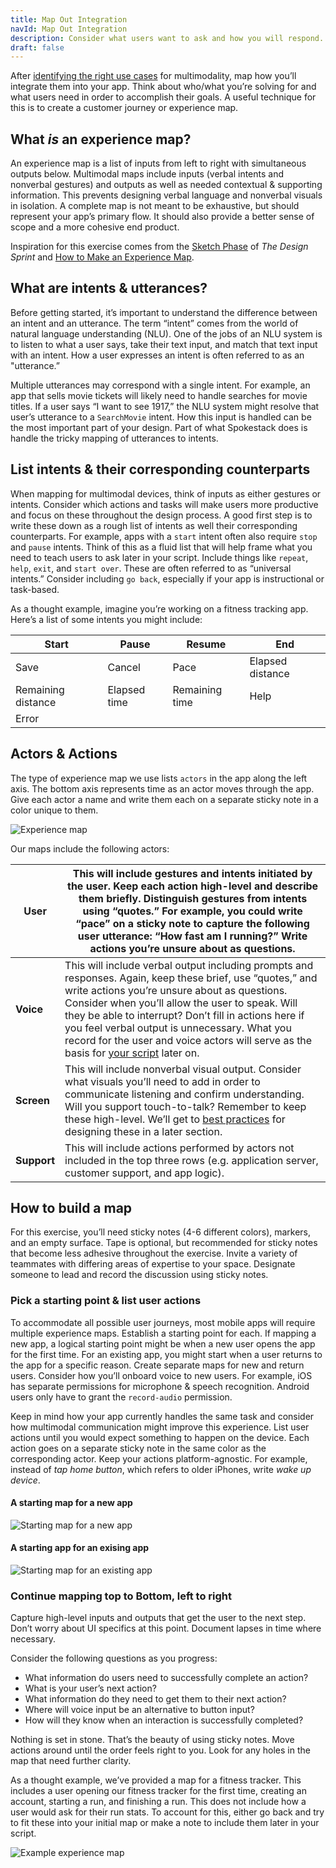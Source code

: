 ```yaml
---
title: Map Out Integration
navId: Map Out Integration
description: Consider what users want to ask and how you will respond.
draft: false
---
```


After [identifying the right use cases](find-the-right-use-case) for multimodality, map how you’ll integrate them into your app. Think about who/what you’re solving for and what users need in order to accomplish their goals. A useful technique for this is to create a customer journey or experience map.

## What _is_ an experience map?

An experience map is a list of inputs from left to right with simultaneous outputs below. Multimodal maps include inputs (verbal intents and nonverbal gestures) and outputs as well as needed contextual & supporting information. This prevents designing verbal language and nonverbal visuals in isolation. A complete map is not meant to be exhaustive, but should represent your app’s primary flow. It should also provide a better sense of scope and a more cohesive end product.

Inspiration for this exercise comes from the [Sketch Phase](https://www.thesprintbook.com/how) of _The Design Sprint_ and [How to Make an Experience Map](https://blog.carbonfive.com/2017/08/03/experience-mapping-2/).

## What are intents & utterances?

Before getting started, it’s important to understand the difference between an intent and an utterance. The term “intent” comes from the world of natural language understanding (NLU). One of the jobs of an NLU system is to listen to what a user says, take their text input, and match that text input with an intent. How a user expresses an intent is often referred to as an "utterance.”

Multiple utterances may correspond with a single intent. For example, an app that sells movie tickets will likely need to handle searches for movie titles. If a user says “I want to see 1917,” the NLU system might resolve that user’s utterance to a `SearchMovie` intent. How this input is handled can be the most important part of your design. Part of what Spokestack does is handle the tricky mapping of utterances to intents.

## List intents & their corresponding counterparts

When mapping for multimodal devices, think of inputs as either gestures or intents. Consider which actions and tasks will make users more productive and focus on these throughout the design process. A good first step is to write these down as a rough list of intents as well their corresponding counterparts. For example, apps with a `start` intent often also require `stop` and `pause` intents. Think of this as a fluid list that will help frame what you need to teach users to ask later in your script. Include things like `repeat`, `help`, `exit`, and `start over`. These are often referred to as “universal intents.” Consider including `go back`, especially if your app is instructional or task-based.

As a thought example, imagine you’re working on a fitness tracking app. Here’s a list of some intents you might include:

| Start              | Pause        | Resume         | End              |
| ------------------ | ------------ | -------------- | ---------------- |
| Save               | Cancel       | Pace           | Elapsed distance |
| Remaining distance | Elapsed time | Remaining time | Help             |
| Error              |              |                |                  |

## Actors & Actions

The type of experience map we use lists `actors` in the app along the left axis. The bottom axis represents time as an actor moves through the app. Give each actor a name and write them each on a separate sticky note in a color unique to them.

![Experience map](./images/map.png)

Our maps include the following actors:

| **User**    | This will include gestures and intents initiated by the user. Keep each action high-level and describe them briefly. Distinguish gestures from intents using “quotes.” For example, you could write “pace” on a sticky note to capture the following user utterance: “How fast am I running?” Write actions you’re unsure about as questions.                                                                                                 |
| ----------- | --------------------------------------------------------------------------------------------------------------------------------------------------------------------------------------------------------------------------------------------------------------------------------------------------------------------------------------------------------------------------------------------------------------------------------------------- |
| **Voice**   | This will include verbal output including prompts and responses. Again, keep these brief, use “quotes,” and write actions you’re unsure about as questions. Consider when you’ll allow the user to speak. Will they be able to interrupt? Don’t fill in actions here if you feel verbal output is unnecessary. What you record for the user and voice actors will serve as the basis for [your script](script-storyboard-responses) later on. |
| **Screen**  | This will include nonverbal visual output. Consider what visuals you’ll need to add in order to communicate listening and confirm understanding. Will you support touch-to-talk? Remember to keep these high-level. We’ll get to [best practices](tips-for-designing-visual-output) for designing these in a later section.                                                                                                                   |
| **Support** | This will include actions performed by actors not included in the top three rows (e.g. application server, customer support, and app logic).                                                                                                                                                                                                                                                                                                  |

## How to build a map

For this exercise, you’ll need sticky notes (4-6 different colors), markers, and an empty surface. Tape is optional, but recommended for sticky notes that become less adhesive throughout the exercise. Invite a variety of teammates with differing areas of expertise to your space. Designate someone to lead and record the discussion using sticky notes.

### Pick a starting point & list user actions

To accommodate all possible user journeys, most mobile apps will require multiple experience maps. Establish a starting point for each. If mapping a new app, a logical starting point might be when a new user opens the app for the first time. For an existing app, you might start when a user returns to the app for a specific reason. Create separate maps for new and return users. Consider how you’ll onboard voice to new users. For example, iOS has separate permissions for microphone & speech recognition. Android users only have to grant the `record-audio` permission.

Keep in mind how your app currently handles the same task and consider how multimodal communication might improve this experience. List user actions until you would expect something to happen on the device. Each action goes on a separate sticky note in the same color as the corresponding actor. Keep your actions platform-agnostic. For example, instead of _tap home button_, which refers to older iPhones, write _wake up device_.

#### A starting map for a new app

![Starting map for a new app](./images/map_new_app.png)

#### A starting app for an exising app

![Starting map for an existing app](./images/map_existing_app.png)

### Continue mapping top to Bottom, left to right

Capture high-level inputs and outputs that get the user to the next step. Don’t worry about UI specifics at this point. Document lapses in time where necessary.

Consider the following questions as you progress:

- What information do users need to successfully complete an action?
- What is your user’s next action?
- What information do they need to get them to their next action?
- Where will voice input be an alternative to button input?
- How will they know when an interaction is successfully completed?

Nothing is set in stone. That’s the beauty of using sticky notes. Move actions around until the order feels right to you. Look for any holes in the map that need further clarity.

As a thought example, we’ve provided a map for a fitness tracker. This includes a user opening our fitness tracker for the first time, creating an account, starting a run, and finishing a run. This does not include how a user would ask for their run stats. To account for this, either go back and try to fit these into your initial map or make a note to include them later in your script.

![Example experience map](./images/example_map.png)
